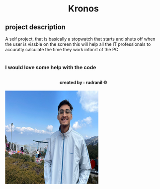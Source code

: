 ### <h1 align='center' >Kronos</h1>

## <h2>project description</h2>

<p> A self project, that is basically a stopwatch that starts and shuts off when the user is vissble on the screen this will help all the IT professionals to accuratly calculate the time they work infonrt of the PC</p>

# <h3>I would love some help with the code</h3>

## <h4 align='center' color='blue'>created by : rudranil &#169;</h4>

<img src="pic.jpeg" alt = "a photo of mine" width="300" height ="300">
